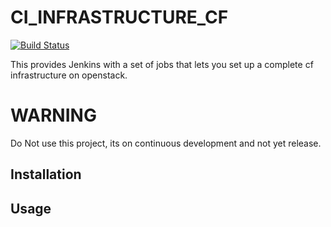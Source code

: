# CI_INFRASTRUCTURE_CF
[![Build Status](https://travis-ci.org/cloudfoundry-community/ci_infrastructure_cf.svg)](https://travis-ci.org/cloudfoundry-community/ci_infrastructure_cf)

This provides Jenkins with a set of jobs that lets you set up a complete cf infrastructure on openstack.

**WARNING**
=========== 

Do Not use this project, its on continuous development and not yet release.

## Installation

## Usage
